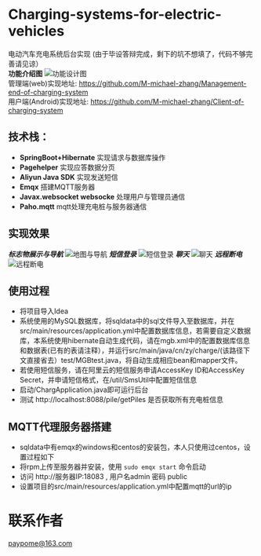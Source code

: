 # Charging-systems-for-electric-vehicles
电动汽车充电系统后台实现  (由于毕设答辩完成，剩下的坑不想填了，代码不够完善请见谅）  
**功能介绍图**
![功能设计图](https://raw.githubusercontent.com/M-michael-zhang/Uav-charging-pile-system/master/show/function.png)  
管理端(web)实现地址: https://github.com/M-michael-zhang/Management-end-of-charging-system  
用户端(Android)实现地址:  https://github.com/M-michael-zhang/Client-of-charging-system

## 技术栈：
* **SpringBoot+Hibernate** 实现请求与数据库操作
* **Pagehelper**  实现应答数据分页
* **Aliyun Java SDK** 实现发送短信
* **Emqx** 搭建MQTT服务器
* **Javax.websocket websocke** 处理用户与管理员通信
* **Paho.mqtt** mqtt处理充电桩与服务器通信

## 实现效果
***标志物展示与导航***
![地图与导航](https://raw.githubusercontent.com/M-michael-zhang/Uav-charging-pile-system/master/show/map.gif)
***短信登录***
![短信登录](https://raw.githubusercontent.com/M-michael-zhang/Uav-charging-pile-system/master/show/sms_login.gif)
***聊天***
![聊天](https://raw.githubusercontent.com/M-michael-zhang/Uav-charging-pile-system/master/show/chat.gif)
***远程断电***
![远程断电](https://raw.githubusercontent.com/M-michael-zhang/Uav-charging-pile-system/master/show/remotePowerOff.gif)

## 使用过程
* 将项目导入Idea
* 系统使用的MySQL数据库，将sqldata中的sql文件导入至数据库，并在src/main/resources/application.yml中配置数据库信息，若需要自定义数据库，本系统使用hibernate自动生成代码，请在mgb.xml中的配置数据库信息和数据表(已有的表请注释），并运行src/main/java/cn/zy/charge/(该路径下文直接省去）test/MGBtest.java，将自动生成相应bean和mapper文件。
* 若使用短信服务，请在阿里云的短信服务申请AccessKey ID和AccessKey Secret，并申请短信格式，在/util/SmsUtil中配置短信信息
* 启动/ChargApplication.java即可运行后台
* 测试 http://localhost:8088/pile/getPiles 是否获取所有充电桩信息
## MQTT代理服务器搭建
* sqldata中有emqx的windows和centos的安装包，本人只使用过centos，设置过程如下
* 将rpm上传至服务器并安装，使用 ```sudo emqx start``` 命令启动
* 访问 http://服务器IP:18083  , 用户名admin 密码 public 
* 设置项目的src/main/resources/application.yml中配置mqtt的url的ip
# 联系作者
paypome@163.com
